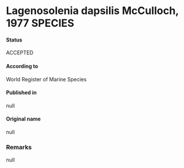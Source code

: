 Lagenosolenia dapsilis McCulloch, 1977 SPECIES
=======

#### Status
ACCEPTED

#### According to
World Register of Marine Species

#### Published in
null

#### Original name
null

### Remarks
null